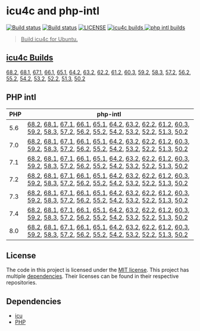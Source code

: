 # icu4c and php-intl

<a href="https://github.com/shivammathur/icu-intl" title="icu4c Builder"><img alt="Build status" src="https://github.com/shivammathur/icu-intl/workflows/icu/badge.svg"></a>
<a href="https://github.com/shivammathur/icu-intl" title="php-intl Builder"><img alt="Build status" src="https://github.com/shivammathur/icu-intl/workflows/php-intl/badge.svg"></a>
<a href="https://github.com/shivammathur/icu-intl/blob/main/LICENSE" title="license"><img alt="LICENSE" src="https://img.shields.io/badge/license-MIT-428f7e.svg"></a>
<a href="https://github.com/shivammathur/icu-intl/#icu4c-builds" title="icu4c builds"><img alt="icu4c builds" src="https://img.shields.io/badge/icu-68.2%20to%2050.2-555555.svg?logo=unicode&logoColor=white&labelColor=de0029">
<a href="https://github.com/shivammathur/icu-intl/#php-intl" title="php intl builds"><img alt="php intl builds" src="https://img.shields.io/badge/php-5.6%20to%207.4-555555.svg?logo=php&logoColor=white&labelColor=777bb3">

> Build icu4c for Ubuntu.

## icu4c Builds
[68.2](https://dl.bintray.com/shivammathur/icu4c/icu4c-68.2.tar.zst), [68.1](https://dl.bintray.com/shivammathur/icu4c/icu4c-68.1.tar.zst), [67.1](https://dl.bintray.com/shivammathur/icu4c/icu4c-67.1.tar.zst), [66.1](https://dl.bintray.com/shivammathur/icu4c/icu4c-66.1.tar.zst), [65.1](https://dl.bintray.com/shivammathur/icu4c/icu4c-65.1.tar.zst), [64.2](https://dl.bintray.com/shivammathur/icu4c/icu4c-64.2.tar.zst), [63.2](https://dl.bintray.com/shivammathur/icu4c/icu4c-63.2.tar.zst), [62.2](https://dl.bintray.com/shivammathur/icu4c/icu4c-62.2.tar.zst), [61.2](https://dl.bintray.com/shivammathur/icu4c/icu4c-61.2.tar.zst), [60.3](https://dl.bintray.com/shivammathur/icu4c/icu4c-60.3.tar.zst), [59.2](https://dl.bintray.com/shivammathur/icu4c/icu4c-59.2.tar.zst), [58.3](https://dl.bintray.com/shivammathur/icu4c/icu4c-58.3.tar.zst), [57.2](https://dl.bintray.com/shivammathur/icu4c/icu4c-57.2.tar.zst), [56.2](https://dl.bintray.com/shivammathur/icu4c/icu4c-56.2.tar.zst), [55.2](https://dl.bintray.com/shivammathur/icu4c/icu4c-55.2.tar.zst), [54.2](https://dl.bintray.com/shivammathur/icu4c/icu4c-54.2.tar.zst), [53.2](https://dl.bintray.com/shivammathur/icu4c/icu4c-53.2.tar.zst), [52.2](https://dl.bintray.com/shivammathur/icu4c/icu4c-52.2.tar.zst), [51.3](https://dl.bintray.com/shivammathur/icu4c/icu4c-51.3.tar.zst), [50.2](https://dl.bintray.com/shivammathur/icu4c/icu4c-50.2.tar.zst)


## PHP intl
| PHP | php-intl |
|--- |--- |
|5.6 |[68.2](https://dl.bintray.com/shivammathur/icu4c/php5.6-intl-68.2.so), [68.1](https://dl.bintray.com/shivammathur/icu4c/php5.6-intl-68.1.so), [67.1](https://dl.bintray.com/shivammathur/icu4c/php5.6-intl-67.1.so), [66.1](https://dl.bintray.com/shivammathur/icu4c/php5.6-intl-66.1.so), [65.1](https://dl.bintray.com/shivammathur/icu4c/php5.6-intl-65.1.so), [64.2](https://dl.bintray.com/shivammathur/icu4c/php5.6-intl-64.2.so), [63.2](https://dl.bintray.com/shivammathur/icu4c/php5.6-intl-63.2.so), [62.2](https://dl.bintray.com/shivammathur/icu4c/php5.6-intl-62.2.so), [61.2](https://dl.bintray.com/shivammathur/icu4c/php5.6-intl-61.2.so), [60.3](https://dl.bintray.com/shivammathur/icu4c/php5.6-intl-60.3.so), [59.2](https://dl.bintray.com/shivammathur/icu4c/php5.6-intl-59.2.so), [58.3](https://dl.bintray.com/shivammathur/icu4c/php5.6-intl-58.3.so), [57.2](https://dl.bintray.com/shivammathur/icu4c/php5.6-intl-57.2.so), [56.2](https://dl.bintray.com/shivammathur/icu4c/php5.6-intl-56.2.so), [55.2](https://dl.bintray.com/shivammathur/icu4c/php5.6-intl-55.2.so), [54.2](https://dl.bintray.com/shivammathur/icu4c/php5.6-intl-54.2.so), [53.2](https://dl.bintray.com/shivammathur/icu4c/php5.6-intl-53.2.so), [52.2](https://dl.bintray.com/shivammathur/icu4c/php5.6-intl-52.2.so), [51.3](https://dl.bintray.com/shivammathur/icu4c/php5.6-intl-51.3.so), [50.2](https://dl.bintray.com/shivammathur/icu4c/php5.6-intl-50.2.so) |
|7.0 |[68.2](https://dl.bintray.com/shivammathur/icu4c/php7.0-intl-68.2.so), [68.1](https://dl.bintray.com/shivammathur/icu4c/php7.0-intl-68.1.so), [67.1](https://dl.bintray.com/shivammathur/icu4c/php7.0-intl-67.1.so), [66.1](https://dl.bintray.com/shivammathur/icu4c/php7.0-intl-66.1.so), [65.1](https://dl.bintray.com/shivammathur/icu4c/php7.0-intl-65.1.so), [64.2](https://dl.bintray.com/shivammathur/icu4c/php7.0-intl-64.2.so), [63.2](https://dl.bintray.com/shivammathur/icu4c/php7.0-intl-63.2.so), [62.2](https://dl.bintray.com/shivammathur/icu4c/php7.0-intl-62.2.so), [61.2](https://dl.bintray.com/shivammathur/icu4c/php7.0-intl-61.2.so), [60.3](https://dl.bintray.com/shivammathur/icu4c/php7.0-intl-60.3.so), [59.2](https://dl.bintray.com/shivammathur/icu4c/php7.0-intl-59.2.so), [58.3](https://dl.bintray.com/shivammathur/icu4c/php7.0-intl-58.3.so), [57.2](https://dl.bintray.com/shivammathur/icu4c/php7.0-intl-57.2.so), [56.2](https://dl.bintray.com/shivammathur/icu4c/php7.0-intl-56.2.so), [55.2](https://dl.bintray.com/shivammathur/icu4c/php7.0-intl-55.2.so), [54.2](https://dl.bintray.com/shivammathur/icu4c/php7.0-intl-54.2.so), [53.2](https://dl.bintray.com/shivammathur/icu4c/php7.0-intl-53.2.so), [52.2](https://dl.bintray.com/shivammathur/icu4c/php7.0-intl-52.2.so), [51.3](https://dl.bintray.com/shivammathur/icu4c/php7.0-intl-51.3.so), [50.2](https://dl.bintray.com/shivammathur/icu4c/php7.0-intl-50.2.so) |
|7.1 |[68.2](https://dl.bintray.com/shivammathur/icu4c/php7.1-intl-68.2.so), [68.1](https://dl.bintray.com/shivammathur/icu4c/php7.1-intl-68.1.so), [67.1](https://dl.bintray.com/shivammathur/icu4c/php7.1-intl-67.1.so), [66.1](https://dl.bintray.com/shivammathur/icu4c/php7.1-intl-66.1.so), [65.1](https://dl.bintray.com/shivammathur/icu4c/php7.1-intl-65.1.so), [64.2](https://dl.bintray.com/shivammathur/icu4c/php7.1-intl-64.2.so), [63.2](https://dl.bintray.com/shivammathur/icu4c/php7.1-intl-63.2.so), [62.2](https://dl.bintray.com/shivammathur/icu4c/php7.1-intl-62.2.so), [61.2](https://dl.bintray.com/shivammathur/icu4c/php7.1-intl-61.2.so), [60.3](https://dl.bintray.com/shivammathur/icu4c/php7.1-intl-60.3.so), [59.2](https://dl.bintray.com/shivammathur/icu4c/php7.1-intl-59.2.so), [58.3](https://dl.bintray.com/shivammathur/icu4c/php7.1-intl-58.3.so), [57.2](https://dl.bintray.com/shivammathur/icu4c/php7.1-intl-57.2.so), [56.2](https://dl.bintray.com/shivammathur/icu4c/php7.1-intl-56.2.so), [55.2](https://dl.bintray.com/shivammathur/icu4c/php7.1-intl-55.2.so), [54.2](https://dl.bintray.com/shivammathur/icu4c/php7.1-intl-54.2.so), [53.2](https://dl.bintray.com/shivammathur/icu4c/php7.1-intl-53.2.so), [52.2](https://dl.bintray.com/shivammathur/icu4c/php7.1-intl-52.2.so), [51.3](https://dl.bintray.com/shivammathur/icu4c/php7.1-intl-51.3.so), [50.2](https://dl.bintray.com/shivammathur/icu4c/php7.1-intl-50.2.so) |
|7.2 |[68.2](https://dl.bintray.com/shivammathur/icu4c/php7.2-intl-68.2.so), [68.1](https://dl.bintray.com/shivammathur/icu4c/php7.2-intl-68.1.so), [67.1](https://dl.bintray.com/shivammathur/icu4c/php7.2-intl-67.1.so), [66.1](https://dl.bintray.com/shivammathur/icu4c/php7.2-intl-66.1.so), [65.1](https://dl.bintray.com/shivammathur/icu4c/php7.2-intl-65.1.so), [64.2](https://dl.bintray.com/shivammathur/icu4c/php7.2-intl-64.2.so), [63.2](https://dl.bintray.com/shivammathur/icu4c/php7.2-intl-63.2.so), [62.2](https://dl.bintray.com/shivammathur/icu4c/php7.2-intl-62.2.so), [61.2](https://dl.bintray.com/shivammathur/icu4c/php7.2-intl-61.2.so), [60.3](https://dl.bintray.com/shivammathur/icu4c/php7.2-intl-60.3.so), [59.2](https://dl.bintray.com/shivammathur/icu4c/php7.2-intl-59.2.so), [58.3](https://dl.bintray.com/shivammathur/icu4c/php7.2-intl-58.3.so), [57.2](https://dl.bintray.com/shivammathur/icu4c/php7.2-intl-57.2.so), [56.2](https://dl.bintray.com/shivammathur/icu4c/php7.2-intl-56.2.so), [55.2](https://dl.bintray.com/shivammathur/icu4c/php7.2-intl-55.2.so), [54.2](https://dl.bintray.com/shivammathur/icu4c/php7.2-intl-54.2.so), [53.2](https://dl.bintray.com/shivammathur/icu4c/php7.2-intl-53.2.so), [52.2](https://dl.bintray.com/shivammathur/icu4c/php7.2-intl-52.2.so), [51.3](https://dl.bintray.com/shivammathur/icu4c/php7.2-intl-51.3.so), [50.2](https://dl.bintray.com/shivammathur/icu4c/php7.2-intl-50.2.so) |
|7.3 |[68.2](https://dl.bintray.com/shivammathur/icu4c/php7.3-intl-68.2.so), [68.1](https://dl.bintray.com/shivammathur/icu4c/php7.3-intl-68.1.so), [67.1](https://dl.bintray.com/shivammathur/icu4c/php7.3-intl-67.1.so), [66.1](https://dl.bintray.com/shivammathur/icu4c/php7.3-intl-66.1.so), [65.1](https://dl.bintray.com/shivammathur/icu4c/php7.3-intl-65.1.so), [64.2](https://dl.bintray.com/shivammathur/icu4c/php7.3-intl-64.2.so), [63.2](https://dl.bintray.com/shivammathur/icu4c/php7.3-intl-63.2.so), [62.2](https://dl.bintray.com/shivammathur/icu4c/php7.3-intl-62.2.so), [61.2](https://dl.bintray.com/shivammathur/icu4c/php7.3-intl-61.2.so), [60.3](https://dl.bintray.com/shivammathur/icu4c/php7.3-intl-60.3.so), [59.2](https://dl.bintray.com/shivammathur/icu4c/php7.3-intl-59.2.so), [58.3](https://dl.bintray.com/shivammathur/icu4c/php7.3-intl-58.3.so), [57.2](https://dl.bintray.com/shivammathur/icu4c/php7.3-intl-57.2.so), [56.2](https://dl.bintray.com/shivammathur/icu4c/php7.3-intl-56.2.so), [55.2](https://dl.bintray.com/shivammathur/icu4c/php7.3-intl-55.2.so), [54.2](https://dl.bintray.com/shivammathur/icu4c/php7.3-intl-54.2.so), [53.2](https://dl.bintray.com/shivammathur/icu4c/php7.3-intl-53.2.so), [52.2](https://dl.bintray.com/shivammathur/icu4c/php7.3-intl-52.2.so), [51.3](https://dl.bintray.com/shivammathur/icu4c/php7.3-intl-51.3.so), [50.2](https://dl.bintray.com/shivammathur/icu4c/php7.3-intl-50.2.so) |
|7.4 |[68.2](https://dl.bintray.com/shivammathur/icu4c/php7.4-intl-68.2.so), [68.1](https://dl.bintray.com/shivammathur/icu4c/php7.4-intl-68.1.so), [67.1](https://dl.bintray.com/shivammathur/icu4c/php7.4-intl-67.1.so), [66.1](https://dl.bintray.com/shivammathur/icu4c/php7.4-intl-66.1.so), [65.1](https://dl.bintray.com/shivammathur/icu4c/php7.4-intl-65.1.so), [64.2](https://dl.bintray.com/shivammathur/icu4c/php7.4-intl-64.2.so), [63.2](https://dl.bintray.com/shivammathur/icu4c/php7.4-intl-63.2.so), [62.2](https://dl.bintray.com/shivammathur/icu4c/php7.4-intl-62.2.so), [61.2](https://dl.bintray.com/shivammathur/icu4c/php7.4-intl-61.2.so), [60.3](https://dl.bintray.com/shivammathur/icu4c/php7.4-intl-60.3.so), [59.2](https://dl.bintray.com/shivammathur/icu4c/php7.4-intl-59.2.so), [58.3](https://dl.bintray.com/shivammathur/icu4c/php7.4-intl-58.3.so), [57.2](https://dl.bintray.com/shivammathur/icu4c/php7.4-intl-57.2.so), [56.2](https://dl.bintray.com/shivammathur/icu4c/php7.4-intl-56.2.so), [55.2](https://dl.bintray.com/shivammathur/icu4c/php7.4-intl-55.2.so), [54.2](https://dl.bintray.com/shivammathur/icu4c/php7.4-intl-54.2.so), [53.2](https://dl.bintray.com/shivammathur/icu4c/php7.4-intl-53.2.so), [52.2](https://dl.bintray.com/shivammathur/icu4c/php7.4-intl-52.2.so), [51.3](https://dl.bintray.com/shivammathur/icu4c/php7.4-intl-51.3.so), [50.2](https://dl.bintray.com/shivammathur/icu4c/php7.4-intl-50.2.so) |
|8.0 |[68.2](https://dl.bintray.com/shivammathur/icu4c/php8.0-intl-68.2.so), [68.1](https://dl.bintray.com/shivammathur/icu4c/php8.0-intl-68.1.so), [67.1](https://dl.bintray.com/shivammathur/icu4c/php8.0-intl-67.1.so), [66.1](https://dl.bintray.com/shivammathur/icu4c/php8.0-intl-66.1.so), [65.1](https://dl.bintray.com/shivammathur/icu4c/php8.0-intl-65.1.so), [64.2](https://dl.bintray.com/shivammathur/icu4c/php8.0-intl-64.2.so), [63.2](https://dl.bintray.com/shivammathur/icu4c/php8.0-intl-63.2.so), [62.2](https://dl.bintray.com/shivammathur/icu4c/php8.0-intl-62.2.so), [61.2](https://dl.bintray.com/shivammathur/icu4c/php8.0-intl-61.2.so), [60.3](https://dl.bintray.com/shivammathur/icu4c/php8.0-intl-60.3.so), [59.2](https://dl.bintray.com/shivammathur/icu4c/php8.0-intl-59.2.so), [58.3](https://dl.bintray.com/shivammathur/icu4c/php8.0-intl-58.3.so), [57.2](https://dl.bintray.com/shivammathur/icu4c/php8.0-intl-57.2.so), [56.2](https://dl.bintray.com/shivammathur/icu4c/php8.0-intl-56.2.so), [55.2](https://dl.bintray.com/shivammathur/icu4c/php8.0-intl-55.2.so), [54.2](https://dl.bintray.com/shivammathur/icu4c/php8.0-intl-54.2.so), [53.2](https://dl.bintray.com/shivammathur/icu4c/php8.0-intl-53.2.so), [52.2](https://dl.bintray.com/shivammathur/icu4c/php8.0-intl-52.2.so), [51.3](https://dl.bintray.com/shivammathur/icu4c/php8.0-intl-51.3.so), [50.2](https://dl.bintray.com/shivammathur/icu4c/php8.0-intl-50.2.so) |


## License

The code in this project is licensed under the [MIT license](LICENSE). This project has multiple [dependencies](#dependencies). Their licenses can be found in their respective repositories.

## Dependencies

- [icu](https://github.com/unicode-org/icu "International Components for Unicode")
- [PHP](https://github.com/php/php-src "PHP Upstream project")